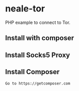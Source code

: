 # neale-tor

PHP example to connect to Tor.

## Install with composer

## Install Socks5 Proxy

## Install Composer

    Go to https://getcomposer.com
